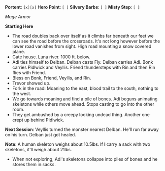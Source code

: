 **Portent**: `[x][x]`
**Hero Point**: `[ ]`
**Silvery Barbs**: `[ ]`
**Misty Step**: `[ ]`

*Mage Armor*

**Starting Here**
- The road doubles back over itself as it climbs far beneath our feet we can see the road before the crossroads. It's not long however before the lower road vanishes from sight. High road mounting a snow covered plane.
- Gate house. Luna river. 1000 ft. below.
- Adi ties himself to Delban. Delban casts Fly. Delban carries Adi. Bonk carries Pidlwick and Veyllis. Friend thundersteps with Rin and then Rin flies with Friend.
- Bless on Bonk, Friend, Veyllis, and Rin.
- Trevor showed up.
- Fork in the road: Moaning to the east, blood trail to the south, nothing to the west.
- We go towards moaning and find a pile of bones. Adi beguns animating skeletons while others move ahead. Stops casting to go into the other room.
- They get ambushed by a creepy looking undead thing. Another one crept up behind Pidlwick.

**Next Session**: Veyllis turned the monster nearest Delban. He'll run far away on his turn. Delban just got healed.

**Note**: A human skeleton weighs about 10.5lbs. If I carry a sack with two skeletons, it'll weigh about 21lbs.
- When not exploring, Adi's skeletons collapse into piles of bones and he stores them in sacks. 